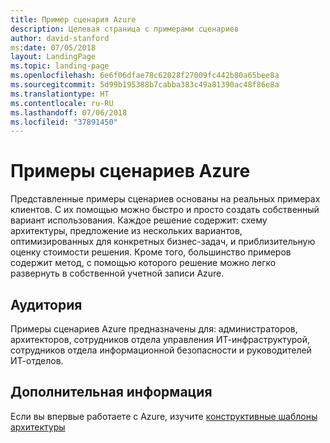 ```yaml
---
title: Пример сценария Azure
description: Целевая страница с примерами сценариев
author: david-stanford
ms:date: 07/05/2018
layout: LandingPage
ms.topic: landing-page
ms.openlocfilehash: 6e6f06dfae78c62028f27009fc442b80a65bee8a
ms.sourcegitcommit: 5d99b195388b7cabba383c49a81390ac48f86e8a
ms.translationtype: HT
ms.contentlocale: ru-RU
ms.lasthandoff: 07/06/2018
ms.locfileid: "37891450"
---
```

# <a name="azure-example-scenarios"></a>Примеры сценариев Azure

Представленные примеры сценариев основаны на реальных примерах клиентов. С их помощью можно быстро и просто создать собственный вариант использования. Каждое решение содержит: схему архитектуры, предложение из нескольких вариантов, оптимизированных для конкретных бизнес-задач, и приблизительную оценку стоимости решения.  Кроме того, большинство примеров содержит метод, с помощью которого решение можно легко развернуть в собственной учетной записи Azure.

## <a name="audience"></a>Аудитория

Примеры сценариев Azure предназначены для: администраторов, архитекторов, сотрудников отдела управления ИТ-инфраструктурой, сотрудников отдела информационной безопасности и руководителей ИТ-отделов.

## <a name="next-steps"></a>Дополнительная информация

Если вы впервые работаете с Azure, изучите [конструктивные шаблоны архитектуры][design-patterns]

[design-patterns]: https://docs.microsoft.com/en-us/azure/architecture/patterns/